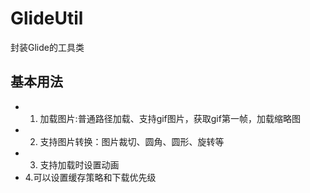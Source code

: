 # GlideUtil
封装Glide的工具类

## 基本用法
* 1. 加载图片:普通路径加载、支持gif图片，获取gif第一帧，加载缩略图
* 2. 支持图片转换：图片裁切、圆角、圆形、旋转等
* 3. 支持加载时设置动画
* 4.可以设置缓存策略和下载优先级
